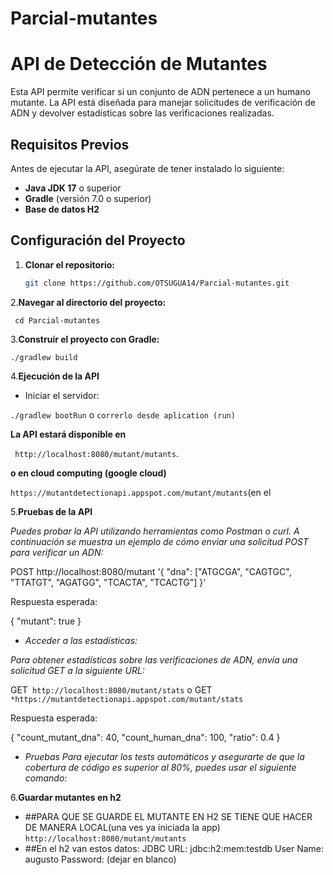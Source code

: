 # Parcial-mutantes
# API de Detección de Mutantes

Esta API permite verificar si un conjunto de ADN pertenece a un humano mutante. La API está diseñada para manejar solicitudes de verificación de ADN y devolver estadísticas sobre las verificaciones realizadas.

## Requisitos Previos

Antes de ejecutar la API, asegúrate de tener instalado lo siguiente:

- **Java JDK 17** o superior
- **Gradle** (versión 7.0 o superior)
- **Base de datos H2**

## Configuración del Proyecto

1. **Clonar el repositorio:**

   ```bash
   git clone https://github.com/OTSUGUA14/Parcial-mutantes.git

2.**Navegar al directorio del proyecto:**

``
      cd Parcial-mutantes``

3.**Construir el proyecto con Gradle:**

``./gradlew build``


4.**Ejecución de la API**
- Iniciar el servidor:

``./gradlew bootRun``
o
``correrlo desde aplication (run)``

**La API estará disponible en**

`` http://localhost:8080/mutant/mutants``.

**o en cloud computing (google cloud)**

``https://mutantdetectionapi.appspot.com/mutant/mutants``(en el 


5.**Pruebas de la API**

*Puedes probar la API utilizando herramientas como Postman o curl. A continuación se muestra un ejemplo de cómo enviar una solicitud POST para verificar un ADN:*

POST http://localhost:8080/mutant '{ "dna": ["ATGCGA", "CAGTGC", "TTATGT", "AGATGG", "TCACTA", "TCACTG"] }'

Respuesta esperada:

{ "mutant": true }

- *Acceder a las estadísticas:*

*Para obtener estadísticas sobre las verificaciones de ADN, envía una solicitud GET a la siguiente URL:*

GET`` http://localhost:8080/mutant/stats``
o
GET ``*https://mutantdetectionapi.appspot.com/mutant/stats``


Respuesta esperada:

{ "count_mutant_dna": 40, "count_human_dna": 100, "ratio": 0.4 }

- *Pruebas*
*Para ejecutar los tests automáticos y asegurarte de que la cobertura de código es superior al 80%, puedes usar el siguiente comando:*

6.**Guardar mutantes en h2**
- ##PARA QUE SE GUARDE EL MUTANTE EN H2 SE TIENE QUE HACER DE MANERA LOCAL(una ves ya iniciada la app)
``http://localhost:8080/mutant/mutants``
- ##En el h2 van estos datos:
JDBC URL: jdbc:h2:mem:testdb
User Name: augusto
Password: (dejar en blanco)
